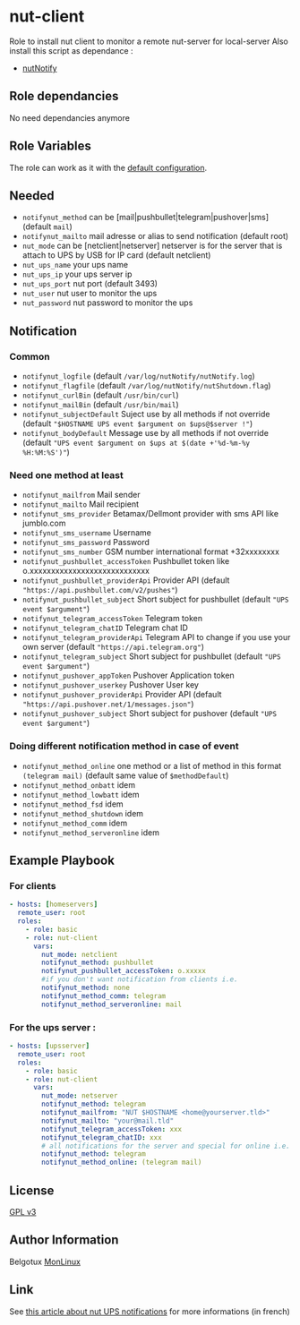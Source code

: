 nut-client
==========

Role to install nut client to monitor a remote nut-server for local-server
Also install this script as dependance : 
- [nutNotify](https://github.com/belgotux/nutNotify)


Role dependancies
-----------------
No need dependancies anymore 

Role Variables
--------------
The role can work as it with the [default configuration](defaults/main.yml).

## Needed
- `notifynut_method` can be [mail|pushbullet|telegram|pushover|sms] (default `mail`)
- `notifynut_mailto` mail adresse or alias to send notification (default root)
- `nut_mode` can be [netclient|netserver] netserver is for the server that is attach to UPS by USB for IP card (default netclient)
- `nut_ups_name` your ups name
- `nut_ups_ip` your ups server ip
- `nut_ups_port` nut port  (default 3493)
- `nut_user` nut user to monitor the ups
- `nut_password` nut password to monitor the ups

## Notification
### Common
- `notifynut_logfile` (default `/var/log/nutNotify/nutNotify.log`)
- `notifynut_flagfile` (default `/var/log/nutNotify/nutShutdown.flag`)
- `notifynut_curlBin` (default `/usr/bin/curl`)
- `notifynut_mailBin` (default `/usr/bin/mail`)
- `notifynut_subjectDefault` Suject use by all methods if not override (default `"$HOSTNAME UPS event $argument on $ups@$server !"`)
- `notifynut_bodyDefault` Message use by all methods if not override (default `"UPS event $argument on $ups at $(date +'%d-%m-%y %H:%M:%S')"`)
### Need one method at least
- `notifynut_mailfrom` Mail sender
- `notifynut_mailto` Mail recipient
- `notifynut_sms_provider` Betamax/Dellmont provider with sms API like jumblo.com
- `notifynut_sms_username` Username
- `notifynut_sms_password` Password
- `notifynut_sms_number` GSM number international format +32xxxxxxxx
- `notifynut_pushbullet_accessToken` Pushbullet token like o.xxxxxxxxxxxxxxxxxxxxxxxxxxxx
- `notifynut_pushbullet_providerApi` Provider API (default `"https://api.pushbullet.com/v2/pushes"`)
- `notifynut_pushbullet_subject` Short subject for pushbullet (default `"UPS event $argument"`)
- `notifynut_telegram_accessToken` Telegram token
- `notifynut_telegram_chatID` Telegram chat ID
- `notifynut_telegram_providerApi` Telegram API to change if you use your own server (default `"https://api.telegram.org"`)
- `notifynut_telegram_subject` Short subject for pushbullet (default `"UPS event $argument"`)
- `notifynut_pushover_appToken` Pushover Application token
- `notifynut_pushover_userkey` Pushover User key
- `notifynut_pushover_providerApi` Provider API (default `"https://api.pushover.net/1/messages.json"`)
- `notifynut_pushover_subject` Short subject for pushover (default `"UPS event $argument"`)

### Doing different notification method in case of event
- `notifynut_method_online` one method or a list of method in this format `(telegram mail)` (default same value of `$methodDefault`)
- `notifynut_method_onbatt` idem
- `notifynut_method_lowbatt` idem
- `notifynut_method_fsd` idem
- `notifynut_method_shutdown` idem
- `notifynut_method_comm` idem
- `notifynut_method_serveronline` idem


Example Playbook
----------------
### For clients

```yml
- hosts: [homeservers]
  remote_user: root
  roles:
    - role: basic
    - role: nut-client
      vars:
        nut_mode: netclient
        notifynut_method: pushbullet
        notifynut_pushbullet_accessToken: o.xxxxx
        #if you don't want notification from clients i.e.
        notifynut_method: none
        notifynut_method_comm: telegram
        notifynut_method_serveronline: mail
```

### For the ups server :
```yml
- hosts: [upsserver]
  remote_user: root
  roles:
    - role: basic
    - role: nut-client
      vars:
        nut_mode: netserver
        notifynut_method: telegram
        notifynut_mailfrom: "NUT $HOSTNAME <home@yourserver.tld>"
        notifynut_mailto: "your@mail.tld"
        notifynut_telegram_accessToken: xxx
        notifynut_telegram_chatID: xxx
        # all notifications for the server and special for online i.e.
        notifynut_method: telegram
        notifynut_method_online: (telegram mail)
```


License
-------

[GPL v3](https://www.gnu.org/licenses/gpl-3.0.en.html)

Author Information
------------------

Belgotux
[MonLinux](https://www.monlinux.net)

## Link
See [this article about nut UPS notifications](https://www.monlinux.net/2018/03/nut-ups-notifications-mails-et-arret/) for more informations (in french)